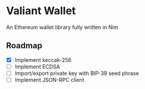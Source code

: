 # Valiant Wallet
An Ethereum wallet library fully written in Nim

## Roadmap

- [x] Implement keccak-256
- [ ] Implement ECDSA
- [ ] Import/export private key with BIP-39 seed phrase
- [ ] Implement JSON-RPC client
